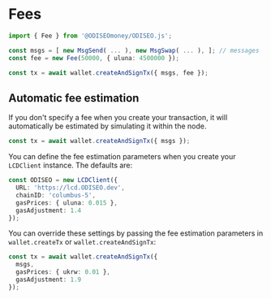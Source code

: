 # Fees

```ts
import { Fee } from '@ODISEOmoney/ODISEO.js';

const msgs = [ new MsgSend( ... ), new MsgSwap( ... ), ]; // messages
const fee = new Fee(50000, { uluna: 4500000 });

const tx = await wallet.createAndSignTx({ msgs, fee });
```

## Automatic fee estimation

If you don't specify a fee when you create your transaction, it will automatically be estimated by simulating it within the node.

```ts
const tx = await wallet.createAndSignTx({ msgs });
```

You can define the fee estimation parameters when you create your `LCDClient` instance. The defaults are:

```ts
const ODISEO = new LCDClient({
  URL: 'https://lcd.ODISEO.dev',
  chainID: 'columbus-5',
  gasPrices: { uluna: 0.015 },
  gasAdjustment: 1.4
});
```

You can override these settings by passing the fee estimation parameters in `wallet.createTx` or `wallet.createAndSignTx`:

```ts
const tx = await wallet.createAndSignTx({
  msgs,
  gasPrices: { ukrw: 0.01 },
  gasAdjustment: 1.9
});
```
